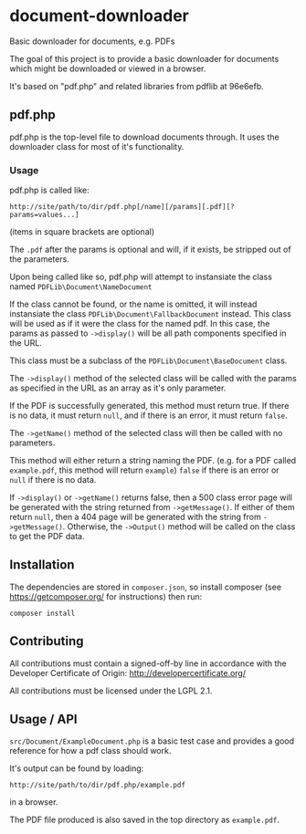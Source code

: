 # document-downloader
 Basic downloader for documents, e.g. PDFs

The goal of this project is to provide a basic downloader for documents which might be downloaded or viewed in a browser.

It's based on "pdf.php" and related libraries from pdflib at 96e6efb.

## pdf.php

pdf.php is the top-level file to download documents through. It uses the downloader class for most of it's functionality.

### Usage
pdf.php is called like:

`http://site/path/to/dir/pdf.php[/name][/params][.pdf][?params=values...]`

(items in square brackets are optional)

The `.pdf` after the params is optional and will, if it exists, be stripped
out of the parameters.

Upon being called like so, pdf.php will attempt to instansiate the class named
`PDFLib\Document\NameDocument`

If the class cannot be found, or the name is omitted, it will instead
instansiate the class `PDFLib\Document\FallbackDocument` instead. This class
will be used as if it were the class for the named pdf. In this case, the
params as passed to `->display()` will be all path components specified in the
URL.

This class must be a subclass of the `PDFLib\Document\BaseDocument` class.

The `->display()` method of the selected class will be called with the params
as specified in the URL as an array as it's only parameter.

If the PDF is successfully generated, this method must return true. If there
is no data, it must return `null`, and if there is an error, it must return
`false`.

The `->getName()` method of the selected class will then be called with no
parameters.

This method will either return a string naming the PDF. (e.g. for a PDF
called `example.pdf`, this method will return `example`) `false` if there
is an error or `null` if there is no data.

If `->display()` or `->getName()` returns false, then a 500 class error page
will be generated with the string returned from `->getMessage()`. If either of
them return `null`, then a 404 page will be generated with the string from
`->getMessage()`. Otherwise, the `->Output()` method will be called on the class
to get the PDF data.

## Installation
The dependencies are stored in `composer.json`, so install composer (see https://getcomposer.org/ for instructions) then run:

```
composer install
```

## Contributing
All contributions must contain a signed-off-by line in accordance with the Developer Certificate of Origin: http://developercertificate.org/

All contributions must be licensed under the LGPL 2.1.

## Usage / API
`src/Document/ExampleDocument.php` is a basic test case and provides a good reference for how a pdf class should work.

It's output can be found by loading:

`http://site/path/to/dir/pdf.php/example.pdf`

in a browser.

The PDF file produced is also saved in the top directory as `example.pdf`.
